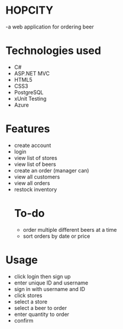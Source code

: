 # HOPCITY
-a web application for ordering beer

# Technologies used
 * C#
 * ASP.NET MVC
 * HTML5
 * CSS3
 * PostgreSQL
 * xUnit Testing
 * Azure
 
 # Features
 * create account
 * login
 * view list of stores
 * view list of beers
 * create an order
  (manager can)
  * view all customers
  * view all orders
  * restock inventory
    # To-do
    * order multiple different beers at a time
    * sort orders by date or price
   
# Usage
 * click login then sign up
 * enter unique ID and username
 * sign in with username and ID
 * click stores
 * select a store
 * select a beer to order
 * enter quantity to order
 * confirm
